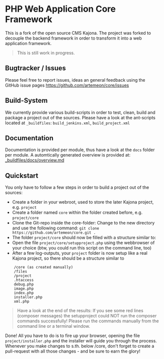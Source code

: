 
PHP Web Application Core Framework
==========

This is a fork of the open source CMS Kajona. 
The project was forked to decouple the backend framework in order to transform it into a web application framework.
> This is still work in progress.


Bugtracker / Issues
---
Please feel free to report issues, ideas an general feedback using the GitHub issue pages
https://github.com/artemeon/core/issues

Build-System
---
We currently provide various build-scripts in order to test, clean, build and package a project out of the sources.
Please have a look at the ant-scripts located at `_buildfiles`: `build_jenkins.xml`, `build_project.xml`

Documentation
---
Documentation is provided per module, thus have a look at the `docs` folder per module.
A automtically generated overview is provided at:
[_buildfiles/docs/overview.md](_buildfiles/docs/overview.md)

Quickstart
---
You only have to follow a few steps in order to build a project out of the sources:

* Create a folder in your webroot, used to store the later Kajona project, e.g. `project`
* Create a folder named `core` within the folder created before, e.g. `project/core`
* Clone the Git-repo inside the core-folder: Change to the new directory and use the following command:
`git clone https://github.com/artemeon/core.git .`
* The folder `project/core` should now be filled with a structure similar to: 
* Open the file `project/core/setupproject.php` using the webbrowser of your choice (btw, you could run this script on the command line, too)
* After a few log-outputs, your `project` folder is now setup like a real Kajona project, so there should be a structure similar to
```
    /core (as created manually)
    /files
    /project
    .htaccess
    debug.php
    image.php
    index.php
    installer.php
    xml.php
```

> Have a look at the end of the results: If you see some red lines (composer messages) the setupproject could NOT run the composer commands successfully! 
Please run the commands manually from the command line or a terminal window.

Done! All you have to do is to fire up your browser, opening the file `project/installer.php` and the installer will guide you through the process.
Whenever you make changes to s.th. below /core, don't forget to create a pull-request with all those changes - and be sure to earn the glory!

